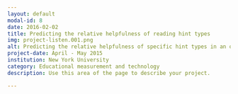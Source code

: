 ```yaml
---
layout: default
modal-id: 8
date: 2016-02-02
title: Predicting the relative helpfulness of reading hint types
img: project-listen.001.png
alt: Predicting the relative helpfulness of specific hint types in an online reading tutor
project-date: April - May 2015
institution: New York University
category: Educational measurement and technology
description: Use this area of the page to describe your project.

---
```

